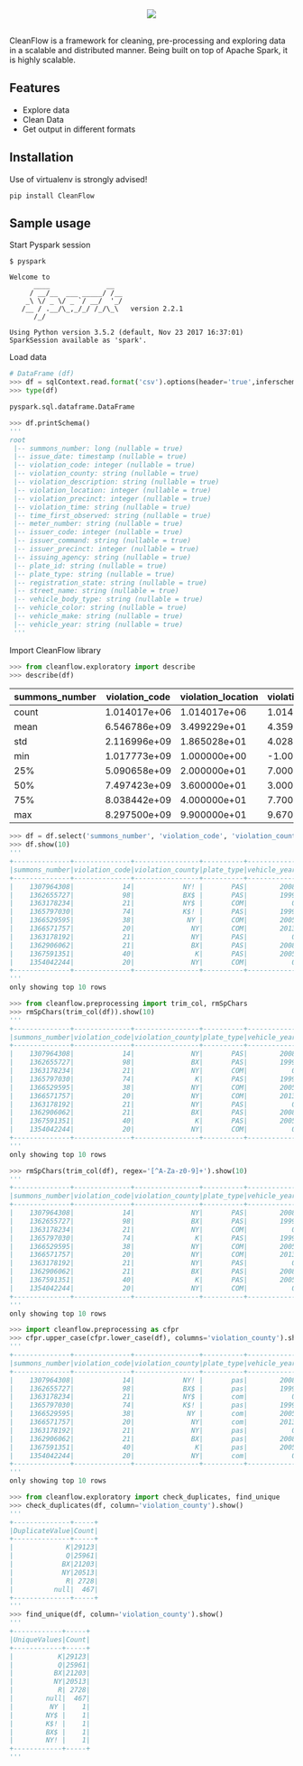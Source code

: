 <div align="center">
  <img src="https://pyofey.pythonanywhere.com/static/cf_logo.png"><br><br>
</div>

CleanFlow is a framework for cleaning, pre-processing and exploring data in a scalable and distributed manner. Being built on top of Apache Spark, it is highly scalable.

## Features
* Explore data
* Clean Data
* Get output in different formats

## Installation
Use of virtualenv is strongly advised!

`pip install CleanFlow`

## Sample usage

Start Pyspark session
```
$ pyspark

Welcome to
      ____              __
     / __/__  ___ _____/ /__
    _\ \/ _ \/ _ `/ __/  '_/
   /__ / .__/\_,_/_/ /_/\_\   version 2.2.1
      /_/

Using Python version 3.5.2 (default, Nov 23 2017 16:37:01)
SparkSession available as 'spark'.
```
Load data
```python
# DataFrame (df)
>>> df = sqlContext.read.format('csv').options(header='true',inferschema='true').load('sample.csv')
>>> type(df)

pyspark.sql.dataframe.DataFrame

>>> df.printSchema()
'''
root
 |-- summons_number: long (nullable = true)
 |-- issue_date: timestamp (nullable = true)
 |-- violation_code: integer (nullable = true)
 |-- violation_county: string (nullable = true)
 |-- violation_description: string (nullable = true)
 |-- violation_location: integer (nullable = true)
 |-- violation_precinct: integer (nullable = true)
 |-- violation_time: string (nullable = true)
 |-- time_first_observed: string (nullable = true)
 |-- meter_number: string (nullable = true)
 |-- issuer_code: integer (nullable = true)
 |-- issuer_command: string (nullable = true)
 |-- issuer_precinct: integer (nullable = true)
 |-- issuing_agency: string (nullable = true)
 |-- plate_id: string (nullable = true)
 |-- plate_type: string (nullable = true)
 |-- registration_state: string (nullable = true)
 |-- street_name: string (nullable = true)
 |-- vehicle_body_type: string (nullable = true)
 |-- vehicle_color: string (nullable = true)
 |-- vehicle_make: string (nullable = true)
 |-- vehicle_year: string (nullable = true)
 '''
 ```
 Import CleanFlow library
 ```python
 >>> from cleanflow.exploratory import describe
 >>> describe(df)
```
| summons_number | violation_code | violation_location | violation_precinct | issuer_code | issuer_precinct | vehicle_year |
| --- | --- | --- | --- | --- | --- | --- |
| count | 1.014017e+06 | 1.014017e+06 | 1.014017e+06 | 1.014017e+06 | 1.014017e+06 | 1.014017e+06 | 1.014012e+06 |
| mean | 6.546786e+09 | 3.499229e+01 | 4.359312e+01 | 4.378075e+01 | 3.376824e+05 | 4.563472e+01 | 1.567131e+03 |
| std | 2.116996e+09 | 1.865028e+01 | 4.028745e+01 | 4.008113e+01 | 2.243409e+05 | 5.968456e+01 | 8.323606e+02 |
| min | 1.017773e+09 | 1.000000e+00 | -1.000000e+00 | 0.000000e+00 | 0.000000e+00 | 0.000000e+00 | 0.000000e+00 |
| 25% | 5.090658e+09 | 2.000000e+01 | 7.000000e+00 | 7.000000e+00 | 3.451280e+05 | 5.000000e+00 | 1.998000e+03 |
| 50% | 7.497423e+09 | 3.600000e+01 | 3.000000e+01 | 3.000000e+01 | 3.573230e+05 | 2.400000e+01 | 2.007000e+03 |
| 75% | 8.038442e+09 | 4.000000e+01 | 7.700000e+01 | 7.700000e+01 | 3.621810e+05 | 7.700000e+01 | 2.013000e+03 |
| max | 8.297500e+09 | 9.900000e+01 | 9.670000e+02 | 9.670000e+02 | 9.998430e+05 | 9.920000e+02 | 2.069000e+03 |

```python
>>> df = df.select('summons_number', 'violation_code', 'violation_county', 'plate_type', 'vehicle_year')
>>> df.show(10)
'''
+--------------+--------------+----------------+----------+------------+
|summons_number|violation_code|violation_county|plate_type|vehicle_year|
+--------------+--------------+----------------+----------+------------+
|    1307964308|            14|            NY! |       PAS|        2008|
|    1362655727|            98|            BX$ |       PAS|        1999|
|    1363178234|            21|            NY$ |       COM|           0|
|    1365797030|            74|            K$! |       PAS|        1999|
|    1366529595|            38|             NY |       COM|        2005|
|    1366571757|            20|              NY|       COM|        2013|
|    1363178192|            21|              NY|       PAS|           0|
|    1362906062|            21|              BX|       PAS|        2008|
|    1367591351|            40|               K|       PAS|        2005|
|    1354042244|            20|              NY|       COM|           0|
+--------------+--------------+----------------+----------+------------+
'''
only showing top 10 rows
```

```python
>>> from cleanflow.preprocessing import trim_col, rmSpChars
>>> rmSpChars(trim_col(df)).show(10)
'''
+--------------+--------------+----------------+----------+------------+
|summons_number|violation_code|violation_county|plate_type|vehicle_year|
+--------------+--------------+----------------+----------+------------+
|    1307964308|            14|              NY|       PAS|        2008|
|    1362655727|            98|              BX|       PAS|        1999|
|    1363178234|            21|              NY|       COM|           0|
|    1365797030|            74|               K|       PAS|        1999|
|    1366529595|            38|              NY|       COM|        2005|
|    1366571757|            20|              NY|       COM|        2013|
|    1363178192|            21|              NY|       PAS|           0|
|    1362906062|            21|              BX|       PAS|        2008|
|    1367591351|            40|               K|       PAS|        2005|
|    1354042244|            20|              NY|       COM|           0|
+--------------+--------------+----------------+----------+------------+
'''
only showing top 10 rows

>>> rmSpChars(trim_col(df), regex='[^A-Za-z0-9]+').show(10)
'''
+--------------+--------------+----------------+----------+------------+
|summons_number|violation_code|violation_county|plate_type|vehicle_year|
+--------------+--------------+----------------+----------+------------+
|    1307964308|            14|              NY|       PAS|        2008|
|    1362655727|            98|              BX|       PAS|        1999|
|    1363178234|            21|              NY|       COM|           0|
|    1365797030|            74|               K|       PAS|        1999|
|    1366529595|            38|              NY|       COM|        2005|
|    1366571757|            20|              NY|       COM|        2013|
|    1363178192|            21|              NY|       PAS|           0|
|    1362906062|            21|              BX|       PAS|        2008|
|    1367591351|            40|               K|       PAS|        2005|
|    1354042244|            20|              NY|       COM|           0|
+--------------+--------------+----------------+----------+------------+
'''
only showing top 10 rows
```

```python
>>> import cleanflow.preprocessing as cfpr
>>> cfpr.upper_case(cfpr.lower_case(df), columns='violation_county').show(10)
'''
+--------------+--------------+----------------+----------+------------+
|summons_number|violation_code|violation_county|plate_type|vehicle_year|
+--------------+--------------+----------------+----------+------------+
|    1307964308|            14|            NY! |       pas|        2008|
|    1362655727|            98|            BX$ |       pas|        1999|
|    1363178234|            21|            NY$ |       com|           0|
|    1365797030|            74|            K$! |       pas|        1999|
|    1366529595|            38|             NY |       com|        2005|
|    1366571757|            20|              NY|       com|        2013|
|    1363178192|            21|              NY|       pas|           0|
|    1362906062|            21|              BX|       pas|        2008|
|    1367591351|            40|               K|       pas|        2005|
|    1354042244|            20|              NY|       com|           0|
+--------------+--------------+----------------+----------+------------+
'''
only showing top 10 rows
```

```python
>>> from cleanflow.exploratory import check_duplicates, find_unique
>>> check_duplicates(df, column='violation_county').show()
'''
+--------------+-----+
|DuplicateValue|Count|
+--------------+-----+
|             K|29123|
|             Q|25961|
|            BX|21203|
|            NY|20513|
|             R| 2728|
|          null|  467|
+--------------+-----+
'''
>>> find_unique(df, column='violation_county').show()
'''
+------------+-----+                                                            
|UniqueValues|Count|
+------------+-----+
|           K|29123|
|           Q|25961|
|          BX|21203|
|          NY|20513|
|           R| 2728|
|        null|  467|
|         NY |    1|
|        NY$ |    1|
|        K$! |    1|
|        BX$ |    1|
|        NY! |    1|
+------------+-----+
'''
```
